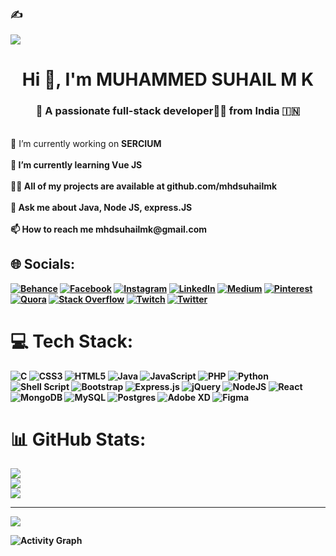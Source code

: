 ### ✍️
![](https://quotes-github-readme.vercel.app/api?type=horizontal&theme=radical)

<h1 align="center">Hi 👋, I'm MUHAMMED SUHAIL M K</h1>
<h3 align="center">💫 A passionate full-stack developer👨‍💻 from India 🇮🇳 </h3> 
<br>
🔭 I’m currently working on <b>SERCIUM<b><br><br>
🌱 I’m currently learning <b>Vue JS<b><br><br>
👨‍💻 All of my projects are available at github.com/mhdsuhailmk<br><br> 
💬 Ask me about Java, Node JS, <b>express.JS<b><br><br>
📫 How to reach me mhdsuhailmk@gmail.com<br>

 
## 🌐 Socials:
[![Behance](https://img.shields.io/badge/Behance-1769ff?logo=behance&logoColor=white)](https://behance.net/mhdsuhailmk) [![Facebook](https://img.shields.io/badge/Facebook-%231877F2.svg?logo=Facebook&logoColor=white)](https://facebook.com/mhdsuhailmk) [![Instagram](https://img.shields.io/badge/Instagram-%23E4405F.svg?logo=Instagram&logoColor=white)](https://instagram.com/mhdsuhailmk) [![LinkedIn](https://img.shields.io/badge/LinkedIn-%230077B5.svg?logo=linkedin&logoColor=white)](https://linkedin.com/in/mhdsuhailmk) [![Medium](https://img.shields.io/badge/Medium-12100E?logo=medium&logoColor=white)](https://medium.com/@mhdsuhailmk) [![Pinterest](https://img.shields.io/badge/Pinterest-%23E60023.svg?logo=Pinterest&logoColor=white)](https://pinterest.com/mhdsuhailmk) [![Quora](https://img.shields.io/badge/Quora-%23B92B27.svg?logo=Quora&logoColor=white)](https://quora.com/profile/mhdsuhailmk) [![Stack Overflow](https://img.shields.io/badge/-Stackoverflow-FE7A16?logo=stack-overflow&logoColor=white)](https://stackoverflow.com/users/mhdsuhailmk) [![Twitch](https://img.shields.io/badge/Twitch-%239146FF.svg?logo=Twitch&logoColor=white)](https://twitch.tv/mhdsuhailmk) [![Twitter](https://img.shields.io/badge/Twitter-%231DA1F2.svg?logo=Twitter&logoColor=white)](https://twitter.com/mhdsuhailmk) 

# 💻 Tech Stack:
![C](https://img.shields.io/badge/c-%2300599C.svg?style=for-the-badge&logo=c&logoColor=white) ![CSS3](https://img.shields.io/badge/css3-%231572B6.svg?style=for-the-badge&logo=css3&logoColor=white) ![HTML5](https://img.shields.io/badge/html5-%23E34F26.svg?style=for-the-badge&logo=html5&logoColor=white) ![Java](https://img.shields.io/badge/java-%23ED8B00.svg?style=for-the-badge&logo=java&logoColor=white) ![JavaScript](https://img.shields.io/badge/javascript-%23323330.svg?style=for-the-badge&logo=javascript&logoColor=%23F7DF1E) ![PHP](https://img.shields.io/badge/php-%23777BB4.svg?style=for-the-badge&logo=php&logoColor=white) ![Python](https://img.shields.io/badge/python-3670A0?style=for-the-badge&logo=python&logoColor=ffdd54) ![Shell Script](https://img.shields.io/badge/shell_script-%23121011.svg?style=for-the-badge&logo=gnu-bash&logoColor=white) ![Bootstrap](https://img.shields.io/badge/bootstrap-%23563D7C.svg?style=for-the-badge&logo=bootstrap&logoColor=white) ![Express.js](https://img.shields.io/badge/express.js-%23404d59.svg?style=for-the-badge&logo=express&logoColor=%2361DAFB) ![jQuery](https://img.shields.io/badge/jquery-%230769AD.svg?style=for-the-badge&logo=jquery&logoColor=white) ![NodeJS](https://img.shields.io/badge/node.js-6DA55F?style=for-the-badge&logo=node.js&logoColor=white) ![React](https://img.shields.io/badge/react-%2320232a.svg?style=for-the-badge&logo=react&logoColor=%2361DAFB) ![MongoDB](https://img.shields.io/badge/MongoDB-%234ea94b.svg?style=for-the-badge&logo=mongodb&logoColor=white) ![MySQL](https://img.shields.io/badge/mysql-%2300f.svg?style=for-the-badge&logo=mysql&logoColor=white) ![Postgres](https://img.shields.io/badge/postgres-%23316192.svg?style=for-the-badge&logo=postgresql&logoColor=white) ![Adobe XD](https://img.shields.io/badge/Adobe%20XD-470137?style=for-the-badge&logo=Adobe%20XD&logoColor=#FF61F6) 	![Figma](https://img.shields.io/badge/figma-%23F24E1E.svg?style=for-the-badge&logo=figma&logoColor=white)
# 📊 GitHub Stats:
![](https://github-readme-stats.vercel.app/api?username=mhdsuhailmk&theme=highcontrast&hide_border=false&include_all_commits=true&count_private=true)<br/>
![](https://github-readme-streak-stats.herokuapp.com/?user=mhdsuhailmk&theme=highcontrast&hide_border=false)<br/>
![](https://github-readme-stats.vercel.app/api/top-langs/?username=mhdsuhailmk&theme=highcontrast&hide_border=false&include_all_commits=true&count_private=true&layout=compact)


---
[![](https://visitcount.itsvg.in/api?id=mhdsuhailmk&icon=0&color=6)](https://visitcount.itsvg.in)


<p><img alt=" Activity Graph" src="https://activity-graph.herokuapp.com/graph?username=mhdsuhailmk&bg_color=0D1117&color=5BCDEC&line=5BCDEC&point=FFFFFF&hide_border=true" /></p> 

